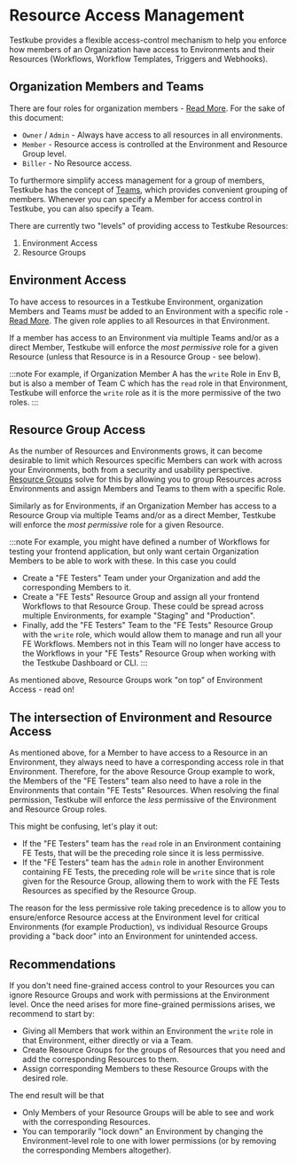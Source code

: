 # Resource Access Management

Testkube provides a flexible access-control mechanism to help you enforce how members of an Organization have
access to Environments and their Resources (Workflows, Workflow Templates, Triggers and Webhooks).

## Organization Members and Teams

There are four roles for organization members - [Read More](/testkube-pro/articles/organization-management#members). For 
the sake of this document:
- `Owner` / `Admin` - Always have access to all resources in all environments.
- `Member` - Resource access is controlled at the Environment and Resource Group level.
- `Biller` - No Resource access.

To furthermore simplify access management for a group of members, Testkube has the concept of [Teams](/articles/teams), which
provides convenient grouping of members. Whenever you can specify a Member for access control in Testkube, you can also specify a Team. 

There are currently two "levels" of providing access to Testkube Resources:

1. Environment Access
2. Resource Groups

## Environment Access

To have access to resources in a Testkube Environment, organization Members and Teams _must_ be added to 
an Environment with a specific role - [Read More](/testkube-pro/articles/environment-management#environment-members). 
The given role applies to all Resources in that Environment. 

If a member has access to an Environment via multiple Teams and/or as a direct Member, Testkube will enforce the 
_most permissive_ role for a given Resource (unless that Resource is in a Resource Group - see below).

:::note
For example, if Organization Member A has the `write` Role in Env B, but is also a member of Team C which has the 
`read` role in that Environment, Testkube will enforce the `write` role as it is the more permissive of the two roles.
:::

## Resource Group Access

As the number of Resources and Environments grows, it can become desirable to limit which Resources specific
Members can work with across your Environments, both from a security and usability perspective. [Resource Groups](/articles/resource-groups) solve for this by 
allowing you to group Resources across Environments and assign Members and Teams to them with a specific Role. 

Similarly as for Environments, if an Organization Member has access to a Resource Group via multiple Teams and/or as a direct Member,
Testkube will enforce the _most permissive_ role for a given Resource.

:::note
For example, you might have defined a number of Workflows for testing your frontend application, but only want certain Organization
Members to be able to work with these. In this case you could 
- Create a "FE Testers" Team under your Organization and add the corresponding Members to it.
- Create a "FE Tests" Resource Group and assign all your frontend Workflows to that Resource Group. These could be spread across multiple Environments, for example "Staging" and "Production".
- Finally, add the "FE Testers" Team to the "FE Tests" Resource Group with the `write` role, which would allow them to manage and run
  all your FE Workflows. Members not in this Team will no longer have access to the Workflows in your "FE Tests" Resource Group when working with the Testkube Dashboard or CLI.
:::

As mentioned above, Resource Groups work "on top" of Environment Access - read on!

## The intersection of Environment and Resource Access

As mentioned above, for a Member to have access to a Resource in an Environment, they always need to have a
corresponding access role in that Environment. Therefore, for the above Resource Group example to work, the Members of the "FE Testers" team also need
to have a role in the Environments that contain "FE Tests" Resources. When resolving the final permission, Testkube will enforce
the _less_ permissive of the Environment and Resource Group roles. 

This might be confusing, let's play it out:

- If the "FE Testers" team has the `read` role in an Environment containing FE Tests, that will be the preceding role since it
  is less permissive.
- If the "FE Testers" team has the `admin` role in another Environment containing FE Tests, the preceding role will be 
  `write` since that is role given for the Resource Group, allowing them to work with the FE Tests Resources as specified by 
  the Resource Group.

The reason for the less permissive role taking precedence is to allow you to ensure/enforce Resource 
access at the Environment level for critical Environments (for example Production), vs individual Resource Groups providing a 
"back door" into an Environment for unintended access.

## Recommendations

If you don't need fine-grained access control to your Resources you can ignore Resource Groups and 
work with permissions at the Environment level. Once the need arises for more fine-grained permissions arises, 
we recommend to start by:

- Giving all Members that work within an Environment the `write` role in that Environment, either directly or via a Team.
- Create Resource Groups for the groups of Resources that you need and add the corresponding Resources to them.
- Assign corresponding Members to these Resource Groups with the desired role.

The end result will be that 
- Only Members of your Resource Groups will be able to see and work with the corresponding Resources.
- You can temporarily "lock down" an Environment by changing the Environment-level role to one with lower 
  permissions (or by removing the corresponding Members altogether).
